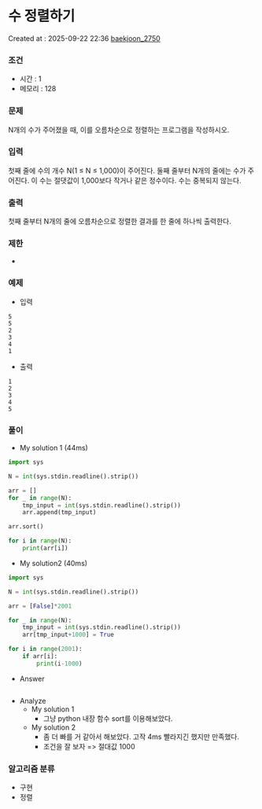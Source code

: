 # 수 정렬하기
Created at : 2025-09-22 22:36
[baekjoon_2750](https://www.acmicpc.net/problem/2750)
### 조건
- 시간 : 1
- 메모리 : 128
### 문제
N개의 수가 주어졌을 때, 이를 오름차순으로 정렬하는 프로그램을 작성하시오.
### 입력
첫째 줄에 수의 개수 N(1 ≤ N ≤ 1,000)이 주어진다. 둘째 줄부터 N개의 줄에는 수가 주어진다. 이 수는 절댓값이 1,000보다 작거나 같은 정수이다. 수는 중복되지 않는다.
### 출력
첫째 줄부터 N개의 줄에 오름차순으로 정렬한 결과를 한 줄에 하나씩 출력한다.
### 제한
- 
### 예제
- 입력
```
5
5
2
3
4
1
```
- 출력
```
1
2
3
4
5
``` 

### 풀이
- My solution 1 (44ms)
```python
import sys

N = int(sys.stdin.readline().strip())

arr = []
for _ in range(N):
    tmp_input = int(sys.stdin.readline().strip())
    arr.append(tmp_input)

arr.sort()

for i in range(N):
    print(arr[i])
```
- My solution2 (40ms)
```python
import sys

N = int(sys.stdin.readline().strip())

arr = [False]*2001

for _ in range(N):
    tmp_input = int(sys.stdin.readline().strip())
    arr[tmp_input+1000] = True

for i in range(2001):
    if arr[i]:
        print(i-1000)
```
- Answer
```python

```

- Analyze
	- My solution 1
		- 그냥 python 내장 함수 sort를 이용해보았다.
	- My solution 2
		- 좀 더 빠를 거 같아서 해보았다. 고작 4ms 빨라지긴 했지만 만족했다.
		- 조건을 잘 보자 => 절대값 1000
### 알고리즘 분류
- 구현
- 정렬